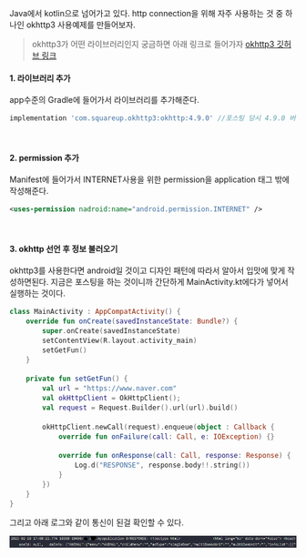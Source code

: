 Java에서 kotlin으로 넘어가고 있다.
http connection을 위해 자주 사용하는 것 중 하나인 okhttp3 사용예제를 만들어보자.



>okhttp3가 어떤 라이브러리인지 궁금하면 아래 링크로 들어가자
>[okhttp3 깃허브 링크](https://square.github.io/okhttp/)


#### 1. 라이브러리 추가

app수준의 Gradle에 들어가서 라이브러리를 추가해준다.

~~~gradle
implementation 'com.squareup.okhttp3:okhttp:4.9.0' //포스팅 당시 4.9.0 버전 기준
~~~

<br>

#### 2. permission 추가

Manifest에 들어가서 INTERNET사용을 위한 permission을 application 태그 밖에 작성해준다.

~~~xml
<uses-permission nadroid:name="android.permission.INTERNET" />
~~~

<br>

#### 3. okhttp 선언 후 정보 불러오기

okhttp3를 사용한다면 android일 것이고 디자인 패턴에 따라서 알아서 입맛에 맞게 작성하면된다.
지금은 포스팅을 하는 것이니까 간단하게 MainActivity.kt에다가 넣어서 실행하는 것이다.

~~~kotlin
class MainActivity : AppCompatActivity() {
    override fun onCreate(savedInstanceState: Bundle?) {
        super.onCreate(savedInstanceState)
        setContentView(R.layout.activity_main)
        setGetFun()
    }

    private fun setGetFun() {
        val url = "https://www.naver.com"
        val okHttpClient = OkHttpClient();
        val request = Request.Builder().url(url).build()

        okHttpClient.newCall(request).enqueue(object : Callback {
            override fun onFailure(call: Call, e: IOException) {}

            override fun onResponse(call: Call, response: Response) {
                Log.d("RESPONSE", response.body!!.string())
            }
        })
    }
}
~~~

그리고 아래 로그와 같이 통신이 된걸 확인할 수 있다.

![img](./img/2021-02-18/result_img.PNG)

